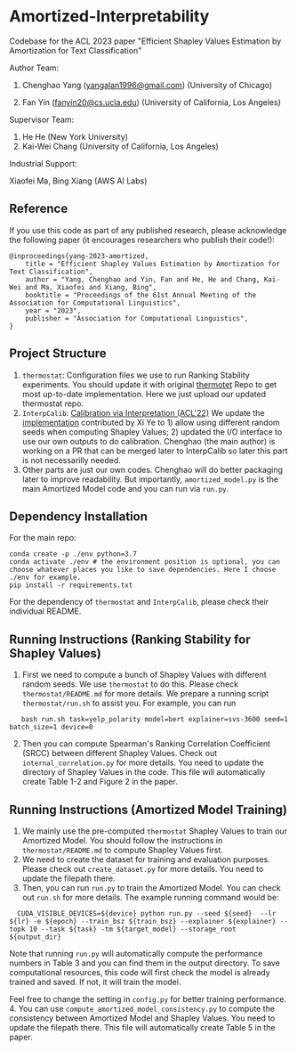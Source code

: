 # Amortized-Interpretability
Codebase for the ACL 2023 paper "Efficient Shapley Values Estimation by Amortization for Text Classification"

Author Team: 

1. Chenghao Yang (yangalan1996@gmail.com) (University of Chicago)

2. Fan Yin (fanyin20@cs.ucla.edu) (University of California, Los Angeles)

Supervisor Team:
1. He He (New York University)
2. Kai-Wei Chang (University of California, Los Angeles)

Industrial Support:

Xiaofei Ma, Bing Xiang (AWS AI Labs)


## Reference
If you use this code as part of any published research, please acknowledge the following paper (it encourages researchers who publish their code!):

```
@inproceedings{yang-2023-amortized,
    title = "Efficient Shapley Values Estimation by Amortization for Text Classification",
    author = "Yang, Chenghao and Yin, Fan and He, He and Chang, Kai-Wei and Ma, Xiaofei and Xiang, Bing",
    booktitle = "Proceedings of the 61st Annual Meeting of the Association for Computational Linguistics",
    year = "2023",
    publisher = "Association for Computational Linguistics",
}
```

## Project Structure
1. `thermostat`: Configuration files we use to run Ranking Stability experiments. You should update it with original [thermotet](https://github.com/DFKI-NLP/thermostat) Repo to get most up-to-date implementation. Here we just upload our updated thermostat repo. 
2. `InterpCalib`: [Calibration via Interpretation (ACL'22)](https://arxiv.org/abs/2110.07586) We update the [implementation](https://github.com/xiye17/InterpCalib) contributed by Xi Ye to 1) allow using different random seeds when computing Shapley Values; 2) updated the I/O interface to use our own outputs to do calibration. Chenghao (the main author) is working on a PR that can be merged later to InterpCalib so later this part is not necessarilly needed. 
3. Other parts are just our own codes. Chenghao will do better packaging later to improve readability. But importantly, `amortized_model.py` is the main Amortized Model code and you can run via `run.py`. 

## Dependency Installation
For the main repo:
```
conda create -p ./env python=3.7
conda activate ./env # the environment position is optional, you can choose whatever places you like to save dependencies. Here I choose ./env for example.
pip install -r requirements.txt
```

For the dependency of `thermostat` and `InterpCalib`, please check their individual README.

## Running Instructions (Ranking Stability for Shapley Values)
1. First we need to compute a bunch of Shapley Values with different random seeds. We use `thermostat` to do this. Please check `thermostat/README.md` for more details. 
We prepare a running script `thermostat/run.sh` to assist you. For example, you can run 
```
   bash run.sh task=yelp_polarity model=bert explainer=svs-3600 seed=1 batch_size=1 device=0
```
2. Then you can compute Spearman's Ranking Correlation Coefficient (SRCC) between different Shapley Values. 
Check out `internal_correlation.py` for more details. You need to update the directory of Shapley Values in the code.
This file will automatically create Table 1-2 and Figure 2 in the paper.

## Running Instructions (Amortized Model Training)
1. We mainly use the pre-computed `thermostat` Shapley Values to train our Amortized Model. You should follow the instructions in `thermostat/README.md` to compute Shapley Values first.
2. We need to create the dataset for training and evaluation purposes. Please check out `create_dataset.py` for more details. You need to update the filepath there. 
3. Then, you can run `run.py` to train the Amortized Model. You can check out `run.sh` for more details. The example running command would be:
```
  CUDA_VISIBLE_DEVICES=${device} python run.py --seed ${seed}  --lr ${lr} -e ${epoch} --train_bsz ${train_bsz} --explainer ${explainer} --topk 10 --task ${task} -tm ${target_model} --storage_root ${output_dir}
```
Note that running `run.py` will automatically compute the performance numbers in Table 3 and you can find them in the output directory. To save computational resources, this code will first check the model is already trained and saved. If not, it will train the model.

Feel free to change the setting in `config.py` for better training performance.
4. You can use `compute_amortized_model_consistency.py` to compute the consistency between Amortized Model and Shapley Values. You need to update the filepath there. This file will automatically create Table 5 in the paper.
